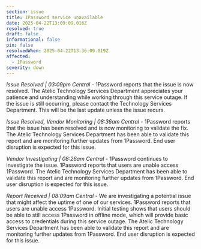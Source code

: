 ```yaml
---
section: issue
title: 1Password service unavailable
date: 2025-04-22T13:09:09.016Z
resolved: true
draft: false
informational: false
pin: false
resolvedWhen: 2025-04-22T13:36:09.019Z
affected:
  - 1Password
severity: down
---
```

*Issue Resolved | 03:09pm Central* - 1Password reports that the issue is now resolved. The Atelic Technology Services Department appreciates your patience and understanding while working through this service outage. If the issue is still occurring, please contact the Technology Services Department. This will be the last update unless the issue recurs.

*Issue Resolved, Vendor Monitoring | 08:36am Central* - 1Password reports that the issue has been resolved and is now monitoring to validate the fix. The Atelic Technology Services Department has been able to validate this report and are monitoring further updates from 1Password. End user disruption is expected for this issue.

*Vendor Investigating | 08:26am Central* - 1Password continues to investigate the issue. 1Password reports that users are unable access 1Password. The Atelic Technology Services Department has been able to validate this report and are monitoring further updates from 1Password. End user disruption is expected for this issue.

*Report Received | 08:09am Central* - We are investigating a potential issue that might affect the uptime of one of our services. 1Password reports that users are unable access 1Password. Initial testing shows that users should be able to still access 1Password in offline mode, which will provide basic access to credentials during this service outage. The Atelic Technology Services Department has been able to validate this report and are monitoring further updates from 1Password. End user disruption is expected for this issue.